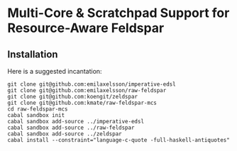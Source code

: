 # Multi-Core & Scratchpad Support for Resource-Aware Feldspar

## Installation

Here is a suggested incantation:

    git clone git@github.com:emilaxelsson/imperative-edsl
    git clone git@github.com:emilaxelsson/raw-feldspar
    git clone git@github.com:koengit/zeldspar
    git clone git@github.com:kmate/raw-feldspar-mcs
    cd raw-feldspar-mcs
    cabal sandbox init
    cabal sandbox add-source ../imperative-edsl
    cabal sandbox add-source ../raw-feldspar
    cabal sandbox add-source ../zeldspar
    cabal install --constraint="language-c-quote -full-haskell-antiquotes"

